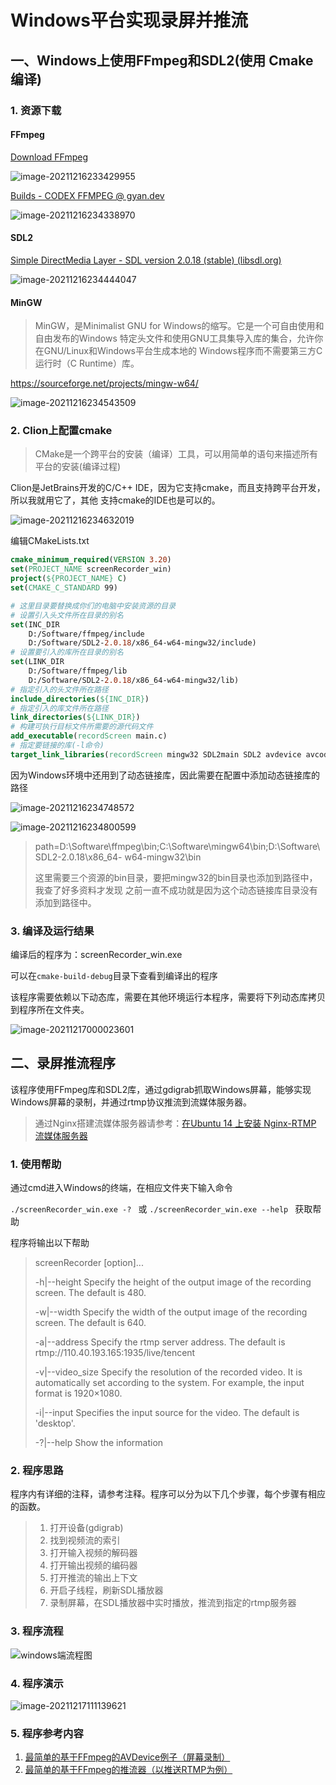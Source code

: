 # Windows平台实现录屏并推流

## 一、Windows上使用FFmpeg和SDL2(使用 Cmake编译)

### 1. 资源下载

#### FFmpeg

[Download FFmpeg](http://ffmpeg.org/download.html)

![image-20211216233429955](https://tva1.sinaimg.cn/large/008i3skNgy1gxg3r20xfgj31qe0u0gru.jpg)

[Builds - CODEX FFMPEG @ gyan.dev](https://www.gyan.dev/ffmpeg/builds/)

![image-20211216234338970](https://tva1.sinaimg.cn/large/008i3skNgy1gxg3sfiybkj31kh0u0afe.jpg)



#### SDL2

[Simple DirectMedia Layer - SDL version 2.0.18 (stable) (libsdl.org)](http://www.libsdl.org/download-2.0.php)

![image-20211216234444047](https://tva1.sinaimg.cn/large/008i3skNgy1gxg3th4iedj31ka0u0n25.jpg)

#### MinGW

> MinGW，是Minimalist GNU for Windows的缩写。它是一个可自由使用和自由发布的Windows 特定头文件和使用GNU工具集导入库的集合，允许你在GNU/Linux和Windows平台生成本地的 Windows程序而不需要第三方C运行时（C Runtime）库。

https://sourceforge.net/projects/mingw-w64/

![image-20211216234543509](https://tva1.sinaimg.cn/large/008i3skNgy1gxg3uhv2jyj31e20u0af1.jpg)

### 2. Clion上配置cmake

> CMake是一个跨平台的安装（编译）工具，可以用简单的语句来描述所有平台的安装(编译过程)

Clion是JetBrains开发的C/C++ IDE，因为它支持cmake，而且支持跨平台开发，所以我就用它了，其他 支持cmake的IDE也是可以的。

![image-20211216234632019](https://tva1.sinaimg.cn/large/008i3skNgy1gxg3vbunmmj30gm0k0myu.jpg)

编辑CMakeLists.txt

```cmake
cmake_minimum_required(VERSION 3.20)
set(PROJECT_NAME screenRecorder_win)
project(${PROJECT_NAME} C)
set(CMAKE_C_STANDARD 99)

# 这里目录要替换成你们的电脑中安装资源的目录
# 设置引入头文件所在目录的别名
set(INC_DIR
	D:/Software/ffmpeg/include
	D:/Software/SDL2-2.0.18/x86_64-w64-mingw32/include)
# 设置要引入的库所在目录的别名
set(LINK_DIR
	D:/Software/ffmpeg/lib
	D:/Software/SDL2-2.0.18/x86_64-w64-mingw32/lib)
# 指定引入的头文件所在路径
include_directories(${INC_DIR})
# 指定引入的库文件所在路径
link_directories(${LINK_DIR})
# 构建可执行目标文件所需要的源代码文件
add_executable(recordScreen main.c)
# 指定要链接的库(-l命令)
target_link_libraries(recordScreen mingw32 SDL2main SDL2 avdevice avcodec avformat swscale avutil)
```

因为Windows环境中还用到了动态链接库，因此需要在配置中添加动态链接库的路径

![image-20211216234748572](https://tva1.sinaimg.cn/large/008i3skNgy1gxg3wo467ej317c0g075z.jpg)

![image-20211216234800599](https://tva1.sinaimg.cn/large/008i3skNgy1gxg3wvntl9j31b00u076t.jpg)

> path=D:\Software\ffmpeg\bin\;C:\Software\mingw64\bin\;D:\Software\SDL2-2.0.18\x86_64- w64-mingw32\bin 
>
> 这里需要三个资源的bin目录，要把mingw32的bin目录也添加到路径中，我查了好多资料才发现 之前一直不成功就是因为这个动态链接库目录没有添加到路径中。

### 3. 编译及运行结果

编译后的程序为：screenRecorder_win.exe

可以在`cmake-build-debug`目录下查看到编译出的程序

该程序需要依赖以下动态库，需要在其他环境运行本程序，需要将下列动态库拷贝到程序所在文件夹。

![image-20211217000023601](https://tva1.sinaimg.cn/large/008i3skNgy1gxg49r4f7ej311o0bo3z5.jpg)

## 二、录屏推流程序

该程序使用FFmpeg库和SDL2库，通过gdigrab抓取Windows屏幕，能够实现Windows屏幕的录制，并通过rtmp协议推流到流媒体服务器。

> 通过Nginx搭建流媒体服务器请参考：[在Ubuntu 14 上安装 Nginx-RTMP 流媒体服务器 ](https://www.cnblogs.com/cocoajin/p/4353767.html)

### 1. 使用帮助

通过cmd进入Windows的终端，在相应文件夹下输入命令

`./screenRecorder_win.exe -? ` 或 `./screenRecorder_win.exe --help ` 获取帮助

程序将输出以下帮助

> screenRecorder [option]...
>
> -h|--height        Specify the height of the output image of the recording screen. The default is 480.
>
> -w|--width         Specify the width of the output image of the recording screen. The default is 640.
>
> -a|--address       Specify the rtmp server address. The default is rtmp://110.40.193.165:1935/live/tencent
>
> -v|--video_size    Specify the resolution of the recorded video. It is automatically set according to the system. For example, the input format is 1920×1080.
>
> -i|--input         Specifies the input source for the video. The default is 'desktop'.
>
> -?|--help          Show the information

### 2. 程序思路

程序内有详细的注释，请参考注释。程序可以分为以下几个步骤，每个步骤有相应的函数。

> 1. 打开设备(gdigrab)
> 2. 找到视频流的索引
> 3. 打开输入视频的解码器
> 4. 打开输出视频的编码器
> 5. 打开推流的输出上下文
> 6. 开启子线程，刷新SDL播放器
> 7.  录制屏幕，在SDL播放器中实时播放，推流到指定的rtmp服务器

### 3. 程序流程

![windows端流程图](https://tva1.sinaimg.cn/large/008i3skNly1gxh4altdkjj31ck0u078f.jpg)

### 4. 程序演示

![image-20211217111139621](https://tva1.sinaimg.cn/large/008i3skNly1gxgno774ibj31hc0u0wqt.jpg)

### 5. 程序参考内容

1. [最简单的基于FFmpeg的AVDevice例子（屏幕录制）](https://blog.csdn.net/leixiaohua1020/article/details/39706721)
2. [最简单的基于FFmpeg的推流器（以推送RTMP为例）](https://blog.csdn.net/leixiaohua1020/article/details/39803457)

